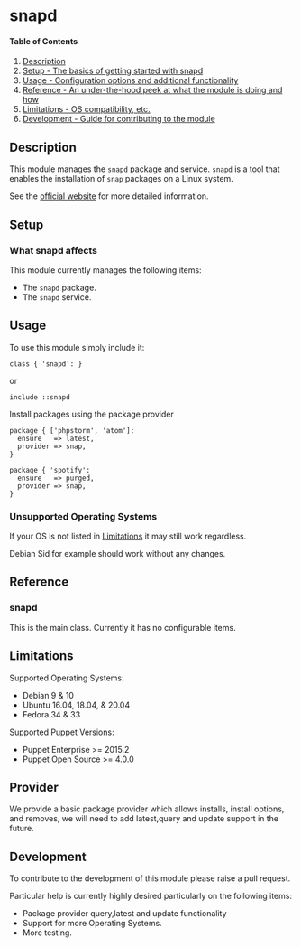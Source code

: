 # snapd

#### Table of Contents

1. [Description](#description)
1. [Setup - The basics of getting started with snapd](#setup)
1. [Usage - Configuration options and additional functionality](#usage)
1. [Reference - An under-the-hood peek at what the module is doing and how](#reference)
1. [Limitations - OS compatibility, etc.](#limitations)
1. [Development - Guide for contributing to the module](#development)

## Description

This module manages the `snapd` package and service. `snapd` is a tool that enables the installation of `snap` packages on a Linux system.

See the [official website](http://snapcraft.io/) for more detailed information.

## Setup

### What snapd affects

This module currently manages the following items:

* The `snapd` package.
* The `snapd` service.

## Usage

To use this module simply include it:

```puppet
class { 'snapd': }
```

or

```puppet
include ::snapd
```

Install packages using the package provider
```puppet
package { ['phpstorm', 'atom']:
  ensure   => latest,
  provider => snap,
}

package { 'spotify':
  ensure   => purged,
  provider => snap,
}

```

### Unsupported Operating Systems

If your OS is not listed in [Limitations](#Limitations) it may still work regardless.

Debian Sid for example should work without any changes.

## Reference

### snapd

This is the main class. Currently it has no configurable items.

## Limitations

Supported Operating Systems:

* Debian 9 & 10
* Ubuntu 16.04, 18.04, & 20.04
* Fedora 34 & 33

Supported Puppet Versions:

* Puppet Enterprise >= 2015.2
* Puppet Open Source >= 4.0.0

## Provider
We provide a basic package provider which allows installs, install options, and removes, we will need to add latest,query and update support in the future.

## Development

To contribute to the development of this module please raise a pull request.

Particular help is currently highly desired particularly on the following items:

* Package provider query,latest and update functionality
* Support for more Operating Systems.
* More testing.
